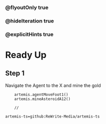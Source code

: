 ### @flyoutOnly true
### @hideIteration true
### @explicitHints true

# Ready Up

## Step 1
Navigate the Agent to the X and mine the gold

```ghost
    artemis.agentMoveFoot1()
    artemis.mineAsteroidA12()
```
```template
    //
```

```package
artemis-ts=github:ReWrite-Media/artemis-ts
```